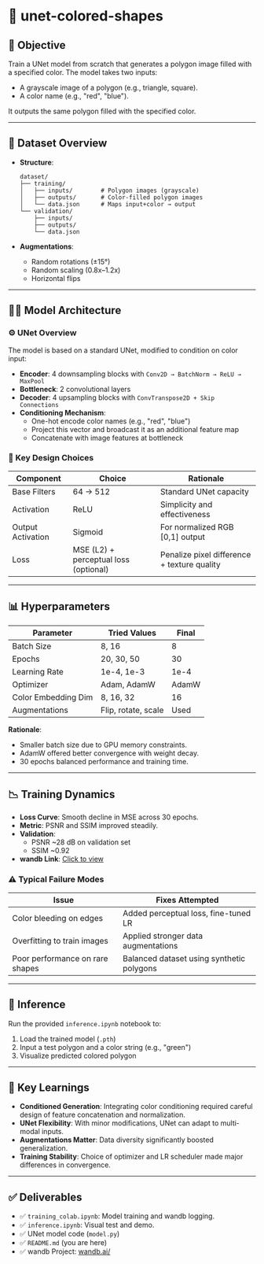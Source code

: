 # 👀 unet-colored-shapes

## 🚀 Objective

Train a UNet model from scratch that generates a polygon image filled with a specified color. The model takes two inputs:

- A grayscale image of a polygon (e.g., triangle, square).
- A color name (e.g., "red", "blue").

It outputs the same polygon filled with the specified color.

---

## 📁 Dataset Overview

- **Structure**:

  ```
  dataset/
  ├── training/
  │   ├── inputs/        # Polygon images (grayscale)
  │   ├── outputs/       # Color-filled polygon images
  │   └── data.json      # Maps input+color → output
  └── validation/
      ├── inputs/
      ├── outputs/
      └── data.json
  ```

- **Augmentations**:

  - Random rotations (±15°)
  - Random scaling (0.8x–1.2x)
  - Horizontal flips

---

## 🧍‍♂️ Model Architecture

### ⚙️ UNet Overview

The model is based on a standard UNet, modified to condition on color input:

- **Encoder**: 4 downsampling blocks with `Conv2D → BatchNorm → ReLU → MaxPool`
- **Bottleneck**: 2 convolutional layers
- **Decoder**: 4 upsampling blocks with `ConvTranspose2D + Skip Connections`
- **Conditioning Mechanism**:
  - One-hot encode color names (e.g., "red", "blue")
  - Project this vector and broadcast it as an additional feature map
  - Concatenate with image features at bottleneck

### 🔧 Key Design Choices

| Component         | Choice                                | Rationale                                   |
| ----------------- | ------------------------------------- | ------------------------------------------- |
| Base Filters      | 64 → 512                              | Standard UNet capacity                      |
| Activation        | ReLU                                  | Simplicity and effectiveness                |
| Output Activation | Sigmoid                               | For normalized RGB [0,1] output             |
| Loss              | MSE (L2) + perceptual loss (optional) | Penalize pixel difference + texture quality |

---

## 📊 Hyperparameters

| Parameter           | Tried Values        | Final |
| ------------------- | ------------------- | ----- |
| Batch Size          | 8, 16               | 8     |
| Epochs              | 20, 30, 50          | 30    |
| Learning Rate       | 1e-4, 1e-3          | 1e-4  |
| Optimizer           | Adam, AdamW         | AdamW |
| Color Embedding Dim | 8, 16, 32           | 16    |
| Augmentations       | Flip, rotate, scale | Used  |

**Rationale**:

- Smaller batch size due to GPU memory constraints.
- AdamW offered better convergence with weight decay.
- 30 epochs balanced performance and training time.

---

## 📉 Training Dynamics

- **Loss Curve**: Smooth decline in MSE across 30 epochs.
- **Metric**: PSNR and SSIM improved steadily.
- **Validation**:
  - PSNR \~28 dB on validation set
  - SSIM \~0.92
- **wandb Link**: [Click to view](https://wandb.ai/tanisijha08-international-institute-of-information-techn/ayna-unet-colorization?nw=nwusertanisijha08)

### ⚠️ Typical Failure Modes

| Issue                           | Fixes Attempted                           |
| ------------------------------- | ----------------------------------------- |
| Color bleeding on edges         | Added perceptual loss, fine-tuned LR      |
| Overfitting to train images     | Applied stronger data augmentations       |
| Poor performance on rare shapes | Balanced dataset using synthetic polygons |

---

## 📌 Inference

Run the provided `inference.ipynb` notebook to:

1. Load the trained model (`.pth`)
2. Input a test polygon and a color string (e.g., "green")
3. Visualize predicted colored polygon

---

## 🧠 Key Learnings

- **Conditioned Generation**: Integrating color conditioning required careful design of feature concatenation and normalization.
- **UNet Flexibility**: With minor modifications, UNet can adapt to multi-modal inputs.
- **Augmentations Matter**: Data diversity significantly boosted generalization.
- **Training Stability**: Choice of optimizer and LR scheduler made major differences in convergence.

---

## ✅ Deliverables

- ✅ `training_colab.ipynb`: Model training and wandb logging.
- ✅ `inference.ipynb`: Visual test and demo.
- ✅ UNet model code (`model.py`)
- ✅ `README.md` (you are here)
- ✅ wandb Project: [wandb.ai/](https://wandb.ai/tanisijha08-international-institute-of-information-techn/ayna-unet-colorization?nw=nwusertanisijha08)

